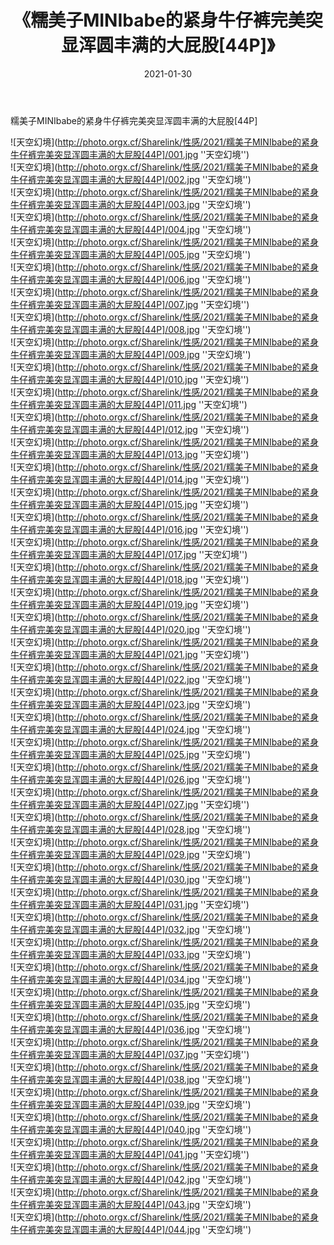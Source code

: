 ﻿---
layout: post
title:  《糯美子MINIbabe的紧身牛仔裤完美突显浑圆丰满的大屁股[44P]》
date:   2021-01-30
img: http://photo.orgx.cf/Sharelink/性感/2021/糯美子MINIbabe的紧身牛仔裤完美突显浑圆丰满的大屁股[44P]/000.jpg
categories: [美女, 性感, 泳衣]
---

糯美子MINIbabe的紧身牛仔裤完美突显浑圆丰满的大屁股[44P]



![天空幻境](http://photo.orgx.cf/Sharelink/性感/2021/糯美子MINIbabe的紧身牛仔裤完美突显浑圆丰满的大屁股[44P]/001.jpg ''天空幻境'') <br>
![天空幻境](http://photo.orgx.cf/Sharelink/性感/2021/糯美子MINIbabe的紧身牛仔裤完美突显浑圆丰满的大屁股[44P]/002.jpg ''天空幻境'') <br>
![天空幻境](http://photo.orgx.cf/Sharelink/性感/2021/糯美子MINIbabe的紧身牛仔裤完美突显浑圆丰满的大屁股[44P]/003.jpg ''天空幻境'') <br>
![天空幻境](http://photo.orgx.cf/Sharelink/性感/2021/糯美子MINIbabe的紧身牛仔裤完美突显浑圆丰满的大屁股[44P]/004.jpg ''天空幻境'') <br>
![天空幻境](http://photo.orgx.cf/Sharelink/性感/2021/糯美子MINIbabe的紧身牛仔裤完美突显浑圆丰满的大屁股[44P]/005.jpg ''天空幻境'') <br>
![天空幻境](http://photo.orgx.cf/Sharelink/性感/2021/糯美子MINIbabe的紧身牛仔裤完美突显浑圆丰满的大屁股[44P]/006.jpg ''天空幻境'') <br>
![天空幻境](http://photo.orgx.cf/Sharelink/性感/2021/糯美子MINIbabe的紧身牛仔裤完美突显浑圆丰满的大屁股[44P]/007.jpg ''天空幻境'') <br>
![天空幻境](http://photo.orgx.cf/Sharelink/性感/2021/糯美子MINIbabe的紧身牛仔裤完美突显浑圆丰满的大屁股[44P]/008.jpg ''天空幻境'') <br>
![天空幻境](http://photo.orgx.cf/Sharelink/性感/2021/糯美子MINIbabe的紧身牛仔裤完美突显浑圆丰满的大屁股[44P]/009.jpg ''天空幻境'') <br>
![天空幻境](http://photo.orgx.cf/Sharelink/性感/2021/糯美子MINIbabe的紧身牛仔裤完美突显浑圆丰满的大屁股[44P]/010.jpg ''天空幻境'') <br>
![天空幻境](http://photo.orgx.cf/Sharelink/性感/2021/糯美子MINIbabe的紧身牛仔裤完美突显浑圆丰满的大屁股[44P]/011.jpg ''天空幻境'') <br>
![天空幻境](http://photo.orgx.cf/Sharelink/性感/2021/糯美子MINIbabe的紧身牛仔裤完美突显浑圆丰满的大屁股[44P]/012.jpg ''天空幻境'') <br>
![天空幻境](http://photo.orgx.cf/Sharelink/性感/2021/糯美子MINIbabe的紧身牛仔裤完美突显浑圆丰满的大屁股[44P]/013.jpg ''天空幻境'') <br>
![天空幻境](http://photo.orgx.cf/Sharelink/性感/2021/糯美子MINIbabe的紧身牛仔裤完美突显浑圆丰满的大屁股[44P]/014.jpg ''天空幻境'') <br>
![天空幻境](http://photo.orgx.cf/Sharelink/性感/2021/糯美子MINIbabe的紧身牛仔裤完美突显浑圆丰满的大屁股[44P]/015.jpg ''天空幻境'') <br>
![天空幻境](http://photo.orgx.cf/Sharelink/性感/2021/糯美子MINIbabe的紧身牛仔裤完美突显浑圆丰满的大屁股[44P]/016.jpg ''天空幻境'') <br>
![天空幻境](http://photo.orgx.cf/Sharelink/性感/2021/糯美子MINIbabe的紧身牛仔裤完美突显浑圆丰满的大屁股[44P]/017.jpg ''天空幻境'') <br>
![天空幻境](http://photo.orgx.cf/Sharelink/性感/2021/糯美子MINIbabe的紧身牛仔裤完美突显浑圆丰满的大屁股[44P]/018.jpg ''天空幻境'') <br>
![天空幻境](http://photo.orgx.cf/Sharelink/性感/2021/糯美子MINIbabe的紧身牛仔裤完美突显浑圆丰满的大屁股[44P]/019.jpg ''天空幻境'') <br>
![天空幻境](http://photo.orgx.cf/Sharelink/性感/2021/糯美子MINIbabe的紧身牛仔裤完美突显浑圆丰满的大屁股[44P]/020.jpg ''天空幻境'') <br>
![天空幻境](http://photo.orgx.cf/Sharelink/性感/2021/糯美子MINIbabe的紧身牛仔裤完美突显浑圆丰满的大屁股[44P]/021.jpg ''天空幻境'') <br>
![天空幻境](http://photo.orgx.cf/Sharelink/性感/2021/糯美子MINIbabe的紧身牛仔裤完美突显浑圆丰满的大屁股[44P]/022.jpg ''天空幻境'') <br>
![天空幻境](http://photo.orgx.cf/Sharelink/性感/2021/糯美子MINIbabe的紧身牛仔裤完美突显浑圆丰满的大屁股[44P]/023.jpg ''天空幻境'') <br>
![天空幻境](http://photo.orgx.cf/Sharelink/性感/2021/糯美子MINIbabe的紧身牛仔裤完美突显浑圆丰满的大屁股[44P]/024.jpg ''天空幻境'') <br>
![天空幻境](http://photo.orgx.cf/Sharelink/性感/2021/糯美子MINIbabe的紧身牛仔裤完美突显浑圆丰满的大屁股[44P]/025.jpg ''天空幻境'') <br>
![天空幻境](http://photo.orgx.cf/Sharelink/性感/2021/糯美子MINIbabe的紧身牛仔裤完美突显浑圆丰满的大屁股[44P]/026.jpg ''天空幻境'') <br>
![天空幻境](http://photo.orgx.cf/Sharelink/性感/2021/糯美子MINIbabe的紧身牛仔裤完美突显浑圆丰满的大屁股[44P]/027.jpg ''天空幻境'') <br>
![天空幻境](http://photo.orgx.cf/Sharelink/性感/2021/糯美子MINIbabe的紧身牛仔裤完美突显浑圆丰满的大屁股[44P]/028.jpg ''天空幻境'') <br>
![天空幻境](http://photo.orgx.cf/Sharelink/性感/2021/糯美子MINIbabe的紧身牛仔裤完美突显浑圆丰满的大屁股[44P]/029.jpg ''天空幻境'') <br>
![天空幻境](http://photo.orgx.cf/Sharelink/性感/2021/糯美子MINIbabe的紧身牛仔裤完美突显浑圆丰满的大屁股[44P]/030.jpg ''天空幻境'') <br>
![天空幻境](http://photo.orgx.cf/Sharelink/性感/2021/糯美子MINIbabe的紧身牛仔裤完美突显浑圆丰满的大屁股[44P]/031.jpg ''天空幻境'') <br>
![天空幻境](http://photo.orgx.cf/Sharelink/性感/2021/糯美子MINIbabe的紧身牛仔裤完美突显浑圆丰满的大屁股[44P]/032.jpg ''天空幻境'') <br>
![天空幻境](http://photo.orgx.cf/Sharelink/性感/2021/糯美子MINIbabe的紧身牛仔裤完美突显浑圆丰满的大屁股[44P]/033.jpg ''天空幻境'') <br>
![天空幻境](http://photo.orgx.cf/Sharelink/性感/2021/糯美子MINIbabe的紧身牛仔裤完美突显浑圆丰满的大屁股[44P]/034.jpg ''天空幻境'') <br>
![天空幻境](http://photo.orgx.cf/Sharelink/性感/2021/糯美子MINIbabe的紧身牛仔裤完美突显浑圆丰满的大屁股[44P]/035.jpg ''天空幻境'') <br>
![天空幻境](http://photo.orgx.cf/Sharelink/性感/2021/糯美子MINIbabe的紧身牛仔裤完美突显浑圆丰满的大屁股[44P]/036.jpg ''天空幻境'') <br>
![天空幻境](http://photo.orgx.cf/Sharelink/性感/2021/糯美子MINIbabe的紧身牛仔裤完美突显浑圆丰满的大屁股[44P]/037.jpg ''天空幻境'') <br>
![天空幻境](http://photo.orgx.cf/Sharelink/性感/2021/糯美子MINIbabe的紧身牛仔裤完美突显浑圆丰满的大屁股[44P]/038.jpg ''天空幻境'') <br>
![天空幻境](http://photo.orgx.cf/Sharelink/性感/2021/糯美子MINIbabe的紧身牛仔裤完美突显浑圆丰满的大屁股[44P]/039.jpg ''天空幻境'') <br>
![天空幻境](http://photo.orgx.cf/Sharelink/性感/2021/糯美子MINIbabe的紧身牛仔裤完美突显浑圆丰满的大屁股[44P]/040.jpg ''天空幻境'') <br>
![天空幻境](http://photo.orgx.cf/Sharelink/性感/2021/糯美子MINIbabe的紧身牛仔裤完美突显浑圆丰满的大屁股[44P]/041.jpg ''天空幻境'') <br>
![天空幻境](http://photo.orgx.cf/Sharelink/性感/2021/糯美子MINIbabe的紧身牛仔裤完美突显浑圆丰满的大屁股[44P]/042.jpg ''天空幻境'') <br>
![天空幻境](http://photo.orgx.cf/Sharelink/性感/2021/糯美子MINIbabe的紧身牛仔裤完美突显浑圆丰满的大屁股[44P]/043.jpg ''天空幻境'') <br>
![天空幻境](http://photo.orgx.cf/Sharelink/性感/2021/糯美子MINIbabe的紧身牛仔裤完美突显浑圆丰满的大屁股[44P]/044.jpg ''天空幻境'') <br>